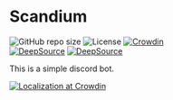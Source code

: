 # Scandium

![GitHub repo size](https://img.shields.io/github/repo-size/momu54/Scandium)
![License](https://img.shields.io/github/license/momu54/Scandium)
[![Crowdin](https://badges.crowdin.net/me-bot/localized.svg)](https://crowdin.com/project/me-bot)  
[![DeepSource](https://deepsource.io/gh/momu54/Scandium.svg/?label=active+issues&show_trend=true&token=BoastLc-a-FrxE-ZCaIraL3N)](https://deepsource.io/gh/momu54/Scandium/?ref=repository-badge)
[![DeepSource](https://deepsource.io/gh/momu54/Scandium.svg/?label=resolved+issues&show_trend=true&token=BoastLc-a-FrxE-ZCaIraL3N)](https://deepsource.io/gh/momu54/Scandium/?ref=repository-badge)

This is a simple discord bot.

[![Localization at Crowdin](https://user-images.githubusercontent.com/96234201/220091601-378a9bcb-288e-451c-a8b7-f630bd155427.png)](https://crowdin.com/project/me-bot)
